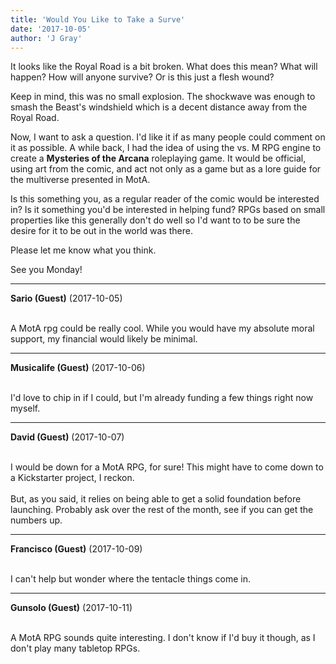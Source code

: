```yaml
---
title: 'Would You Like to Take a Surve'
date: '2017-10-05'
author: 'J Gray'
---
```


<p>It looks like the Royal Road is a bit broken. What does this mean? What will happen? How will anyone survive? Or is this just a flesh wound?</p><p>Keep in mind, this was no small explosion. The shockwave was enough to smash the Beast's windshield which is a decent distance away from the Royal Road. </p><p>Now, I want to ask a question. I'd like it if as many people could comment on it as possible. A while back, I had the idea of using the vs. M RPG engine to create a <strong>Mysteries of the Arcana</strong> roleplaying game. It would be official, using art from the comic, and act not only as a game but as a lore guide for the multiverse presented in MotA.</p><p>Is this something you, as a regular reader of the comic would be interested in? Is it something you'd be interested in helping fund? RPGs based on small properties like this generally don't do well so I'd want to to be sure the desire for it to be out in the world was there.</p><p>Please let me know what you think.</p><p>See you Monday!</p>

---
**Sario (Guest)** (2017-10-05)

<br> A MotA rpg could be really cool. While you would have my absolute moral support, my financial would likely be minimal.&nbsp;

---
**Musicalife (Guest)** (2017-10-06)

<br> I'd love to chip in if I could, but I'm already funding a few things right now myself.

---
**David (Guest)** (2017-10-07)

<br> I would be down for a MotA RPG, for sure! This might have to come down to a Kickstarter project, I reckon.<br><br>But, as you said, it relies on being able to get a solid foundation before launching. Probably ask over the rest of the month, see if you can get the numbers up.

---
**Francisco (Guest)** (2017-10-09)

<br> I can't help but wonder where the tentacle things come in.<br>

---
**Gunsolo (Guest)** (2017-10-11)

<br> A MotA RPG sounds quite interesting. I don't know if I'd buy it though, as I don't play many tabletop RPGs.<br>

